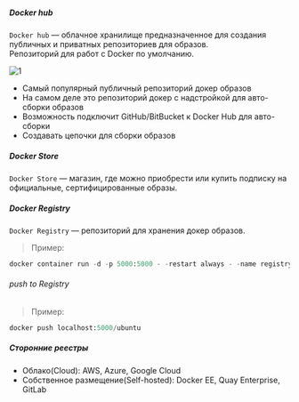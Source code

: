 ##### Docker hub
``Docker hub`` — облачное хранилище предназначенное для создания публичных и приватных репозиториев для образов.<br> 
Репозиторий для работ с Docker по умолчанию.

![1](https://github.com/user-attachments/assets/4ff37875-5187-435f-85bf-f7c01ad0db36)

- Самый популярный публичный репозиторий докер образов
- На самом деле это репозиторий докер с надстройкой для авто-сборки образов
- Возможность подключит GitHub/BitBucket к Docker Hub для авто-сборки
- Создавать цепочки для сборки образов

##### Docker Store
``Docker Store`` — магазин, где можно приобрести или купить подписку на официальные, сертифицированные образы.  

##### Docker Registry
``Docker Registry`` — репозиторий для хранения докер образов.
> Пример:
```python
docker container run -d -p 5000:5000 - -restart always - -name registry registry:2
```
###### push to Registry
> Пример:
```python
docker push localhost:5000/ubuntu
```
##### Сторонние реестры 
- Облако(Cloud): AWS, Azure, Google Cloud
- Собственное размещение(Self-hosted): Docker EE, Quay Enterprise, GitLab
